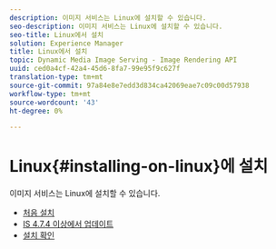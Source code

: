 ```yaml
---
description: 이미지 서비스는 Linux에 설치할 수 있습니다.
seo-description: 이미지 서비스는 Linux에 설치할 수 있습니다.
seo-title: Linux에서 설치
solution: Experience Manager
title: Linux에서 설치
topic: Dynamic Media Image Serving - Image Rendering API
uuid: ced0a4cf-42a4-45d6-8fa7-99e95f9c627f
translation-type: tm+mt
source-git-commit: 97a84e8e7edd3d834ca42069eae7c09c00d57938
workflow-type: tm+mt
source-wordcount: '43'
ht-degree: 0%

---
```



# Linux{#installing-on-linux}에 설치

이미지 서비스는 Linux에 설치할 수 있습니다.

* [처음 설치](t-first-install-lin.md)
* [IS 4.7.4 이상에서 업데이트](t-update-lin.md)
* [설치 확인](t-verify-install-lin.md)
